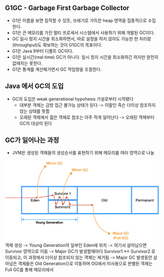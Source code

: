## G1GC - Garbage First Garbage Collector

- G1은 이름을 보면 짐작할 수 있듯, 쓰레기로 가득찬 heap 영역을 집중적으로 수집한다.
- G1은 큰 메모리를 가진 멀티 프로세서 시스템에서 사용하기 위해 개발된 GC이다.
- GC 일시 정지 시간을 최소화하면서, 따로 설정을 하지 않아도 가능한 한 처리량(throughput)도 확보하는 것이 G1GC의 목표이다.
- G1은 Java 9부터 디폴트 GC이다.
- G1은 실시간(real time) GC가 아니다. 일시 정지 시간을 최소화하긴 하지만 완전히 없애지는 못한다.
- G1은 통계를 계산해가면서 GC 작업량을 조절한다.


## Java 에서 GC의 도입
- GC의 도입은 weak generational hypohesis 가설로부터 시작됐다
  - 대부분 객체는 금방 접근 불가능 상태가 된다 -> 이말인 즉슨 더이상 참조하지 않는 상태를 뜻함
  - 오래된 객체에서 젊은 객체로 참조는 아주 적게 일어난다 -> 오래된 객체부터 GC의 대상이 된다
 
## GC가 일어나는 과정
- JVM은 생성된 객체들의 생성순서를 표현하기 위해 메모리를 여러 영역으로 나눔

![iimage](https://github.com/tuorao/TIL/blob/master/JVMObjectLifecycle.png?raw=true)
객체 생성 -> Young Generation의 일부인 Eden에 위치 -> 여기서 살아남으면 Survivor 영역으로 이동 
-> Major GC가 발생할때마다 Survivor1 <-> Survivor2 로 이동되고, 이 과정에서 더이상 참조되지 않는 객체는 제거됨
-> Major GC 발생동안 살아남은 객체들은 Old Generation으로 이동하며 OG에서 미사용으로 판별된 객체는 Full GC를 통해 메모리에서 
